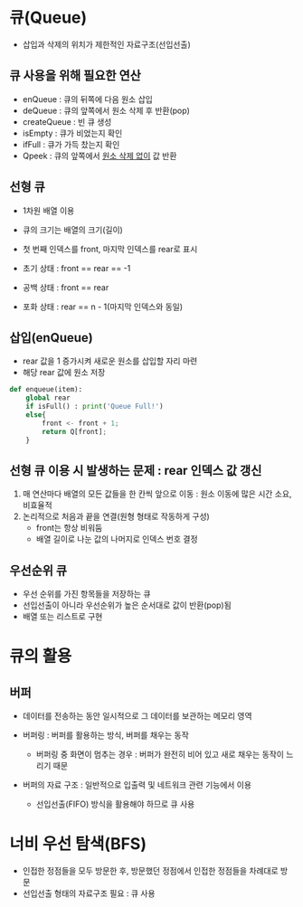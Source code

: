 # 큐(Queue)

- 삽입과 삭제의 위치가 제한적인 자료구조(선입선출)

## 큐 사용을 위해 필요한 연산

- enQueue : 큐의 뒤쪽에 다음 원소 삽입
- deQueue : 큐의 앞쪽에서 원소 삭제 후 반환(pop)
- createQueue : 빈 큐 생성
- isEmpty : 큐가 비었는지 확인
- ifFull : 큐가 가득 찼는지 확인
- Qpeek : 큐의 앞쪽에서 <u>원소 삭제 없이</u> 값 반환

## 선형 큐

- 1차원 배열 이용
- 큐의 크기는 배열의 크기(길이)
- 첫 번째 인덱스를 front, 마지막 인덱스를 rear로 표시

- 초기 상태 : front == rear == -1
- 공백 상태 : front == rear
- 포화 상태 : rear == n - 1(마지막 인덱스와 동일)


## 삽입(enQueue)

- rear 값을 1 증가시켜 새로운 원소를 삽입할 자리 마련
- 해당 rear 값에 원소 저장

```python
def enqueue(item):
    global rear
    if isFull() : print('Queue Full!')
    else{
        front <- front + 1;
        return Q[front];
    }
```

## 선형 큐 이용 시 발생하는 문제 : rear 인덱스 값 갱신

1. 매 연산마다 배열의 모든 값들을 한 칸씩 앞으로 이동 : 원소 이동에 많은 시간 소요, 비효율적
2. 논리적으로 처음과 끝을 연결(원형 형태로 작동하게 구성)
   - front는 항상 비워둠
   - 배열 길이로 나눈 값의 나머지로 인덱스 번호 결정

## 우선순위 큐

- 우선 순위를 가진 항목들을 저장하는 큐
- 선입선출이 아니라 우선순위가 높은 순서대로 값이 반환(pop)됨
- 배열 또는 리스트로 구현

# 큐의 활용

## 버퍼

- 데이터를 전송하는 동안 일시적으로 그 데이터를 보관하는 메모리 영역
- 버퍼링 : 버퍼를 활용하는 방식, 버퍼를 채우는 동작
  - 버퍼링 중 화면이 멈추는 경우 : 버퍼가 완전히 비어 있고 새로 채우는 동작이 느리기 때문

- 버퍼의 자료 구조 : 일반적으로 입출력 및 네트워크 관련 기능에서 이용
  - 선입선출(FIFO) 방식을 활용해야 하므로 큐 사용


# 너비 우선 탐색(BFS)

- 인접한 정점들을 모두 방문한 후, 방문했던 정점에서 인접한 정점들을 차례대로 방문
- 선입선출 형태의 자료구조 필요 : 큐 사용
